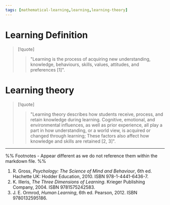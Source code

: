```yaml
---
tags: [mathematical-learning,learning,learning-theory]
---
```


# Learning Definition

> [!quote] 
> > "Learning is the process of acquiring new understanding, knowledge, behaviours, skills, values, attitudes, and preferences [1]".

# Learning theory

> [!quote] 
> > "Learning theory describes how students receive, process, and retain knowledge during learning. Cognitive, emotional, and environmental influences, as well as prior experience, all play a part in how understanding, or a world view, is acquired or changed through learning; These factors also affect how knowledge and skills are retained [2, 3]".

---
%% 
Footnotes - Appear different as we do not reference them within 
the markdown file.
%%
1. R. Gross, _Psychology: The Science of Mind and Behaviour_, 6th ed. Hachette UK: Hodder Education, 2010. ISBN 978-1-4441-6436-7.
2. K. Illeris, _The Three Dimensions of Learning_. Krieger Publishing Company, 2004. ISBN 9781575242583.
3. J. E. Ormrod, _Human Learning_, 6th ed. Pearson, 2012. ISBN 9780132595186.